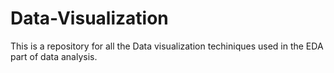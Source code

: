 # Data-Visualization

This is a repository for all the Data visualization techiniques used in the EDA part of data analysis.
